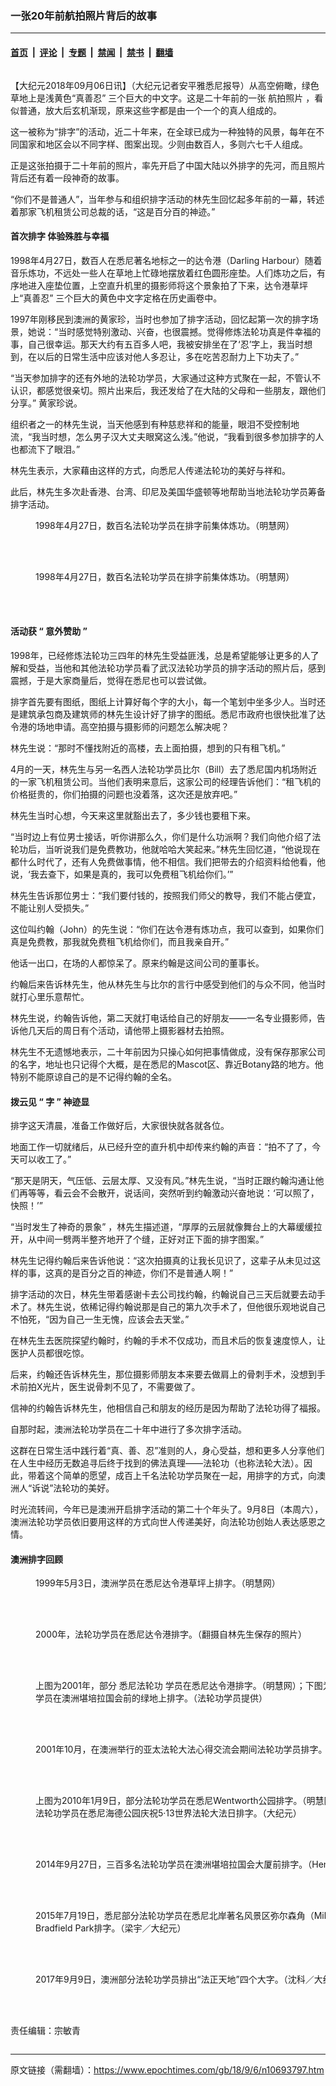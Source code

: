 ### 一张20年前航拍照片背后的故事

---

#### [首页](../../../..?n10693797) &nbsp;|&nbsp; [评论](../../../../../epoch-comment?n10693797) &nbsp;|&nbsp; [专题](../../../../../epoch-special?n10693797) &nbsp;|&nbsp; [禁闻](../../../../../epoch-news?n10693797) &nbsp;|&nbsp; [禁书](../../../../../books?n10693797) &nbsp;|&nbsp; [翻墙](https://github.com/gfw-breaker/nogfw/blob/master/README.md?n10693797)


<div class="column" id="artbody" itemprop="articleBody">
 <!-- article content begin -->
 <p>
  【大纪元2018年09月06日讯】（大纪元记者安平雅悉尼报导）从高空俯瞰，绿色草地上是浅黄色“真善忍” 三个巨大的中文字。这是二十年前的一张
  <ok href="https://www.epochtimes.com/gb/tag/%E8%88%AA%E6%8B%8D%E7%85%A7%E7%89%87.html">
   航拍照片
  </ok>
  ，看似普通，放大后玄机渐现，原来这些字都是由一个一个的真人组成的。
 </p>
 <p>
  这一被称为“排字”的活动，近二十年来，在全球已成为一种独特的风景，每年在不同国家和地区会以不同字样、图案出现。少则由数百人，多则六七千人组成。
 </p>
 <p>
  正是这张拍摄于二十年前的照片，率先开启了中国大陆以外排字的先河，而且照片背后还有着一段神奇的故事。
 </p>
 <p>
  “你们不是普通人”，当年参与和组织排字活动的林先生回忆起多年前的一幕，转述着那家飞机租赁公司总裁的话，“这是百分百的神迹。”
 </p>
 <h4>
  <strong>
   首次排字
  </strong>
  <strong>
   体验殊胜与幸福
  </strong>
 </h4>
 <p>
  1998年4月27日，数百人在悉尼著名地标之一的达令港（Darling Harbour）随着音乐炼功，不远处一些人在草地上忙碌地摆放着红色圆形座垫。人们炼功之后，有序地进入座垫位置，上空直升机里的摄影师将这个景象拍了下来，达令港草坪上“真善忍” 三个巨大的黄色中文字定格在历史画卷中。
 </p>
 <p>
  1997年刚移民到澳洲的黄家珍，当时也参加了排字活动，回忆起第一次的排字场景，她说：“当时感觉特别激动、兴奋，也很震撼。觉得修炼法轮功真是件幸福的事，自己很幸运。那天大约有五百多人吧，我被安排坐在了‘忍’字上，我当时想到，在以后的日常生活中应该对他人多忍让，多在吃苦忍耐力上下功夫了。”
 </p>
 <p>
  “当天参加排字的还有外地的法轮功学员，大家通过这种方式聚在一起，不管认不认识，都感觉很亲切。照片出来后，我还发给了在大陆的父母和一些朋友，跟他们分享。” 黄家珍说。
 </p>
 <p>
  组织者之一的林先生说，当天他感到有种慈悲祥和的能量，眼泪不受控制地流，“我当时想，怎么男子汉大丈夫眼窝这么浅。”他说，“我看到很多参加排字的人也都流下了眼泪。”
 </p>
 <p>
  林先生表示，大家藉由这样的方式，向悉尼人传递法轮功的美好与祥和。
 </p>
 <p>
  此后，林先生多次赴香港、台湾、印尼及美国华盛顿等地帮助当地法轮功学员筹备排字活动。
 </p>
 <figure aria-describedby="caption-attachment-10693816" class="wp-caption aligncenter" id="attachment_10693816" style="width: 600px">
  <ok href="https://i.epochtimes.com/assets/uploads/2018/09/2012-5-11-minghui-falun-gong-ausyndey-01.jpg" target="_blank">
   <img alt="" class="wp-image-10693816 size-large" src="https://i.epochtimes.com/assets/uploads/2018/09/2012-5-11-minghui-falun-gong-ausyndey-01-600x204.jpg"/>
  </ok>
  <br/><figcaption class="wp-caption-text" id="caption-attachment-10693816">
   1998年4月27日，数百名法轮功学员在排字前集体炼功。（明慧网）
  </figcaption><br/>
 </figure><br/>
 <figure aria-describedby="caption-attachment-10693815" class="wp-caption aligncenter" id="attachment_10693815" style="width: 600px">
  <ok href="https://i.epochtimes.com/assets/uploads/2018/09/2012-5-11-minghui-falun-gong-ausyndey-02.jpg" target="_blank">
   <img alt="" class="wp-image-10693815 size-large" src="https://i.epochtimes.com/assets/uploads/2018/09/2012-5-11-minghui-falun-gong-ausyndey-02-600x206.jpg"/>
  </ok>
  <br/><figcaption class="wp-caption-text" id="caption-attachment-10693815">
   1998年4月27日，数百名法轮功学员在排字前集体炼功。（明慧网）
  </figcaption><br/>
 </figure><br/>
 <h4>
  <strong>
   活动获
  </strong>
  <strong>
   “
  </strong>
  <strong>
   意外赞助
  </strong>
  <strong>
   ”
  </strong>
 </h4>
 <p>
  1998年，已经修炼法轮功三四年的林先生受益匪浅，总是希望能够让更多的人了解和受益，当他和其他法轮功学员看了武汉法轮功学员的排字活动的照片后，感到震撼，于是大家商量后，觉得在悉尼也可以尝试做。
 </p>
 <p>
  排字首先要有图纸，图纸上计算好每个字的大小，每一个笔划中坐多少人。当时还是建筑承包商及建筑师的林先生设计好了排字的图纸。悉尼市政府也很快批准了达令港的场地申请。高空拍摄与摄影师的问题怎么解决呢？
 </p>
 <p>
  林先生说：“那时不懂找附近的高楼，去上面拍摄，想到的只有租飞机。”
 </p>
 <p>
  4月的一天，林先生与另一名西人法轮功学员比尔（Bill）去了悉尼国内机场附近的一家飞机租赁公司。当他们表明来意后，这家公司的经理告诉他们：“租飞机的价格挺贵的，你们拍摄的问题也没着落，这次还是放弃吧。”
 </p>
 <p>
  林先生当时心想，今天来这里就豁出去了，多少钱也要租下来。
 </p>
 <p>
  “当时边上有位男士接话，听你讲那么久，你们是什么功派啊？我们向他介绍了法轮功后，当听说我们是免费教功，他就哈哈大笑起来。”林先生回忆道，“他说现在都什么时代了，还有人免费做事情，他不相信。我们把带去的介绍资料给他看，他说，‘我去查下，如果是真的，我可以免费租飞机给你们。’”
 </p>
 <p>
  林先生告诉那位男士：“我们要付钱的，按照我们师父的教导，我们不能占便宜，不能让别人受损失。”
 </p>
 <p>
  这位叫约翰（John）的先生说：“你们在达令港有炼功点，我可以查到，如果你们真是免费教，那我就免费租飞机给你们，而且我亲自开。”
 </p>
 <p>
  他话一出口，在场的人都惊呆了。原来约翰是这间公司的董事长。
 </p>
 <p>
  约翰后来告诉林先生，他从林先生与比尔的言行中感受到他们的与众不同，他当时就打心里乐意帮忙。
 </p>
 <p>
  林先生说，约翰告诉他，第二天就打电话给自己的好朋友——一名专业摄影师，告诉他几天后的周日有个活动，请他带上摄影器材去拍照。
 </p>
 <p>
  林先生不无遗憾地表示，二十年前因为只操心如何把事情做成，没有保存那家公司的名字，地址也只记得个大概，是在悉尼的Mascot区、靠近Botany路的地方。他特别不能原谅自己的是不记得约翰的全名。
 </p>
 <h4>
  <strong>
   拨云见
  </strong>
  <strong>
   “
  </strong>
  <strong>
   字
  </strong>
  <strong>
   ”
  </strong>
  <strong>
   神迹显
  </strong>
 </h4>
 <p>
  排字这天清晨，准备工作做好后，大家很快就各就各位。
 </p>
 <p>
  地面工作一切就绪后，从已经升空的直升机中却传来约翰的声音：“拍不了了，今天可以收工了。”
 </p>
 <p>
  “那天是阴天，气压低、云层太厚、又没有风。”林先生说，“当时正跟约翰沟通让他们再等等，看云会不会散开，说话间，突然听到约翰激动兴奋地说：‘可以照了，快照！’”
 </p>
 <p>
  “当时发生了神奇的景象” ，林先生描述道，“厚厚的云层就像舞台上的大幕缓缓拉开，从中间一劈两半整齐地开了个缝，正好对正下面的排字图案。”
 </p>
 <p>
  林先生记得约翰后来告诉他说：“这次拍摄真的让我长见识了，这辈子从未见过这样的事，这真的是百分之百的神迹，你们不是普通人啊！”
 </p>
 <p>
  排字活动的次日，林先生带着感谢卡去公司找约翰，约翰说自己三天后就要去动手术了。林先生说，依稀记得约翰说那是自己的第九次手术了，但他很乐观地说自己不怕死，“因为自己一生无愧，应该会去天堂。”
 </p>
 <p>
  在林先生去医院探望约翰时，约翰的手术不仅成功，而且术后的恢复速度惊人，让医护人员都很吃惊。
 </p>
 <p>
  后来，约翰还告诉林先生，那位摄影师朋友本来要去做肩上的骨刺手术，没想到手术前拍X光片，医生说骨刺不见了，不需要做了。
 </p>
 <p>
  信神的约翰告诉林先生，他相信自己和朋友的经历是因为帮助了法轮功得了福报。
 </p>
 <p>
  自那时起，澳洲法轮功学员在二十年中进行了多次排字活动。
 </p>
 <p>
  这群在日常生活中践行着“真、善、忍”准则的人，身心受益，想和更多人分享他们在人生中经历无数追寻后终于找到的佛法真理——法轮功（也称法轮大法）。因此，带着这个简单的愿望，成百上千名法轮功学员聚在一起，用排字的方式，向澳洲人“诉说”法轮功的美好。
 </p>
 <p>
  时光流转间，今年已是澳洲开启排字活动的第二十个年头了。9月8日（本周六），澳洲法轮功学员依旧要用这样的方式向世人传递美好，向法轮功创始人表达感恩之情。
 </p>
 <h4>
  澳洲排字回顾
 </h4>
 <figure aria-describedby="caption-attachment-10698705" class="wp-caption aligncenter" id="attachment_10698705" style="width: 600px">
  <ok href="https://i.epochtimes.com/assets/uploads/2018/09/1999.jpg" target="_blank">
   <img alt="" class="wp-image-10698705 size-large" src="https://i.epochtimes.com/assets/uploads/2018/09/1999-600x433.jpg"/>
  </ok>
  <br/><figcaption class="wp-caption-text" id="caption-attachment-10698705">
   1999年5月3日，澳洲学员在悉尼达令港草坪上排字。（明慧网）
  </figcaption><br/>
 </figure><br/>
 <figure aria-describedby="caption-attachment-10698707" class="wp-caption aligncenter" id="attachment_10698707" style="width: 600px">
  <ok href="https://i.epochtimes.com/assets/uploads/2018/09/2000-1.jpg" target="_blank">
   <img alt="" class="wp-image-10698707 size-large" src="https://i.epochtimes.com/assets/uploads/2018/09/2000-1-600x354.jpg"/>
  </ok>
  <br/><figcaption class="wp-caption-text" id="caption-attachment-10698707">
   2000年，法轮功学员在悉尼达令港排字。（翻摄自林先生保存的照片）
  </figcaption><br/>
 </figure><br/>
 <figure aria-describedby="caption-attachment-10694241" class="wp-caption aligncenter" id="attachment_10694241" style="width: 600px">
  <ok href="https://i.epochtimes.com/assets/uploads/2018/09/ce64628f3f7aaa9f14b18d96802caaad.jpg" target="_blank">
   <img alt="" class="wp-image-10694241 size-large" src="https://i.epochtimes.com/assets/uploads/2018/09/ce64628f3f7aaa9f14b18d96802caaad-600x800.jpg"/>
  </ok>
  <br/><figcaption class="wp-caption-text" id="caption-attachment-10694241">
   上图为2001年，部分
   <ok href="https://www.epochtimes.com/gb/tag/%E6%82%89%E5%B0%BC%E6%B3%95%E8%BD%AE%E5%8A%9F.html">
    悉尼法轮功
   </ok>
   学员在悉尼达令港排字。（明慧网）；下图为2001年部分法轮功学员在澳洲堪培拉国会前的绿地上排字。（法轮功学员提供）
  </figcaption><br/>
 </figure><br/>
 <figure aria-describedby="caption-attachment-10694243" class="wp-caption aligncenter" id="attachment_10694243" style="width: 600px">
  <ok href="https://i.epochtimes.com/assets/uploads/2018/09/4211054aaffc3835e9312bb217219815.jpg" target="_blank">
   <img alt="" class="wp-image-10694243 size-large" src="https://i.epochtimes.com/assets/uploads/2018/09/4211054aaffc3835e9312bb217219815-600x429.jpg"/>
  </ok>
  <br/><figcaption class="wp-caption-text" id="caption-attachment-10694243">
   2001年10月，在澳洲举行的亚太法轮大法心得交流会期间法轮功学员排字。（明慧网）
  </figcaption><br/>
 </figure><br/>
 <figure aria-describedby="caption-attachment-10694244" class="wp-caption aligncenter" id="attachment_10694244" style="width: 600px">
  <ok href="https://i.epochtimes.com/assets/uploads/2018/09/2010-2011jpg.jpg" target="_blank">
   <img alt="" class="wp-image-10694244 size-large" src="https://i.epochtimes.com/assets/uploads/2018/09/2010-2011jpg-600x480.jpg"/>
  </ok>
  <br/><figcaption class="wp-caption-text" id="caption-attachment-10694244">
   上图为2010年1月9日，部分法轮功学员在悉尼Wentworth公园排字。（明慧网）；下图为是2011年法轮功学员在悉尼海德公园庆祝5·13世界法轮大法日排字。（大纪元）
  </figcaption><br/>
 </figure><br/>
 <figure aria-describedby="caption-attachment-10694246" class="wp-caption aligncenter" id="attachment_10694246" style="width: 600px">
  <ok href="https://i.epochtimes.com/assets/uploads/2018/09/2014.jpg" target="_blank">
   <img alt="" class="wp-image-10694246 size-large" src="https://i.epochtimes.com/assets/uploads/2018/09/2014-600x400.jpg"/>
  </ok>
  <br/><figcaption class="wp-caption-text" id="caption-attachment-10694246">
   2014年9月27日，三百多名法轮功学员在澳洲堪培拉国会大厦前排字。（Henry Lam／大纪元）
  </figcaption><br/>
 </figure><br/>
 <figure aria-describedby="caption-attachment-10695257" class="wp-caption aligncenter" id="attachment_10695257" style="width: 600px">
  <ok href="https://i.epochtimes.com/assets/uploads/2018/09/2015-1.jpg" target="_blank">
   <img alt="" class="wp-image-10695257" src="https://i.epochtimes.com/assets/uploads/2018/09/2015-1.jpg"/>
  </ok>
  <br/><figcaption class="wp-caption-text" id="caption-attachment-10695257">
   2015年7月19日，悉尼部分法轮功学员在悉尼北岸著名风景区弥尔森角（Milsons Point）的Bradfield Park排字。（梁宇／大纪元）
  </figcaption><br/>
 </figure><br/>
 <figure aria-describedby="caption-attachment-10694247" class="wp-caption aligncenter" id="attachment_10694247" style="width: 600px">
  <ok href="https://i.epochtimes.com/assets/uploads/2018/09/2017.jpg" target="_blank">
   <img alt="" class="wp-image-10694247 size-large" src="https://i.epochtimes.com/assets/uploads/2018/09/2017-600x400.jpg"/>
  </ok>
  <br/><figcaption class="wp-caption-text" id="caption-attachment-10694247">
   2017年9月9日，澳洲部分法轮功学员排出“法正天地”四个大字。（沈科／大纪元）
  </figcaption><br/>
 </figure><br/>
 <p>
  责任编辑：宗敏青
 </p>
 <!-- article content end -->
</div>


---

原文链接（需翻墙）：https://www.epochtimes.com/gb/18/9/6/n10693797.htm